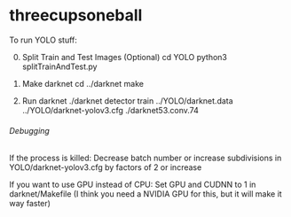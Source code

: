 # threecupsoneball

To run YOLO stuff:

0. Split Train and Test Images (Optional)
cd YOLO
python3 splitTrainAndTest.py

1. Make darknet
cd ../darknet
make

2. Run darknet
./darknet detector train ../YOLO/darknet.data ../YOLO/darknet-yolov3.cfg ./darknet53.conv.74

###### Debugging #####
If the process is killed:
Decrease batch number or increase subdivisions in YOLO/darknet-yolov3.cfg by factors of 2 or increase

If you want to use GPU instead of CPU:
Set GPU and CUDNN to 1 in darknet/Makefile
(I think you need a NVIDIA GPU for this, but it will make it way faster)
